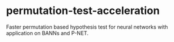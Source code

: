 # permutation-test-acceleration
Faster permutation based hypothesis test for neural networks with application on BANNs and P-NET.
